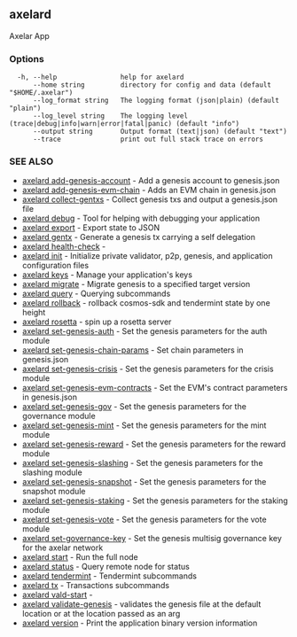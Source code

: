## axelard

Axelar App

### Options

```
  -h, --help                help for axelard
      --home string         directory for config and data (default "$HOME/.axelar")
      --log_format string   The logging format (json|plain) (default "plain")
      --log_level string    The logging level (trace|debug|info|warn|error|fatal|panic) (default "info")
      --output string       Output format (text|json) (default "text")
      --trace               print out full stack trace on errors
```

### SEE ALSO

- [axelard add-genesis-account](/cli-docs/v0_27_0/axelard_add-genesis-account) - Add a genesis account to genesis.json
- [axelard add-genesis-evm-chain](/cli-docs/v0_27_0/axelard_add-genesis-evm-chain) - Adds an EVM chain in genesis.json
- [axelard collect-gentxs](/cli-docs/v0_27_0/axelard_collect-gentxs) - Collect genesis txs and output a genesis.json file
- [axelard debug](/cli-docs/v0_27_0/axelard_debug) - Tool for helping with debugging your application
- [axelard export](/cli-docs/v0_27_0/axelard_export) - Export state to JSON
- [axelard gentx](/cli-docs/v0_27_0/axelard_gentx) - Generate a genesis tx carrying a self delegation
- [axelard health-check](/cli-docs/v0_27_0/axelard_health-check) -
- [axelard init](/cli-docs/v0_27_0/axelard_init) - Initialize private validator, p2p, genesis, and application configuration files
- [axelard keys](/cli-docs/v0_27_0/axelard_keys) - Manage your application's keys
- [axelard migrate](/cli-docs/v0_27_0/axelard_migrate) - Migrate genesis to a specified target version
- [axelard query](/cli-docs/v0_27_0/axelard_query) - Querying subcommands
- [axelard rollback](/cli-docs/v0_27_0/axelard_rollback) - rollback cosmos-sdk and tendermint state by one height
- [axelard rosetta](/cli-docs/v0_27_0/axelard_rosetta) - spin up a rosetta server
- [axelard set-genesis-auth](/cli-docs/v0_27_0/axelard_set-genesis-auth) - Set the genesis parameters for the auth module
- [axelard set-genesis-chain-params](/cli-docs/v0_27_0/axelard_set-genesis-chain-params) - Set chain parameters in genesis.json
- [axelard set-genesis-crisis](/cli-docs/v0_27_0/axelard_set-genesis-crisis) - Set the genesis parameters for the crisis module
- [axelard set-genesis-evm-contracts](/cli-docs/v0_27_0/axelard_set-genesis-evm-contracts) - Set the EVM's contract parameters in genesis.json
- [axelard set-genesis-gov](/cli-docs/v0_27_0/axelard_set-genesis-gov) - Set the genesis parameters for the governance module
- [axelard set-genesis-mint](/cli-docs/v0_27_0/axelard_set-genesis-mint) - Set the genesis parameters for the mint module
- [axelard set-genesis-reward](/cli-docs/v0_27_0/axelard_set-genesis-reward) - Set the genesis parameters for the reward module
- [axelard set-genesis-slashing](/cli-docs/v0_27_0/axelard_set-genesis-slashing) - Set the genesis parameters for the slashing module
- [axelard set-genesis-snapshot](/cli-docs/v0_27_0/axelard_set-genesis-snapshot) - Set the genesis parameters for the snapshot module
- [axelard set-genesis-staking](/cli-docs/v0_27_0/axelard_set-genesis-staking) - Set the genesis parameters for the staking module
- [axelard set-genesis-vote](/cli-docs/v0_27_0/axelard_set-genesis-vote) - Set the genesis parameters for the vote module
- [axelard set-governance-key](/cli-docs/v0_27_0/axelard_set-governance-key) - Set the genesis multisig governance key for the axelar network
- [axelard start](/cli-docs/v0_27_0/axelard_start) - Run the full node
- [axelard status](/cli-docs/v0_27_0/axelard_status) - Query remote node for status
- [axelard tendermint](/cli-docs/v0_27_0/axelard_tendermint) - Tendermint subcommands
- [axelard tx](/cli-docs/v0_27_0/axelard_tx) - Transactions subcommands
- [axelard vald-start](/cli-docs/v0_27_0/axelard_vald-start) -
- [axelard validate-genesis](/cli-docs/v0_27_0/axelard_validate-genesis) - validates the genesis file at the default location or at the location passed as an arg
- [axelard version](/cli-docs/v0_27_0/axelard_version) - Print the application binary version information
